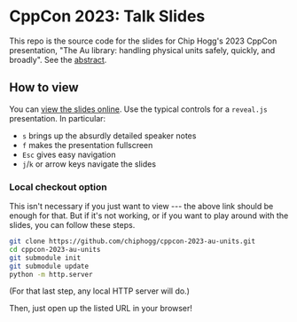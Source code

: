 # CppCon 2023: Talk Slides

This repo is the source code for the slides for Chip Hogg's 2023 CppCon presentation, "The Au
library: handling physical units safely, quickly, and broadly".  See the [abstract].

## How to view

You can [view the slides online](https://chogg.name/cppcon-2023-au-units/).  Use the typical
controls for a `reveal.js` presentation.  In particular:

- `s` brings up the absurdly detailed speaker notes
- `f` makes the presentation fullscreen
- `Esc` gives easy navigation
- `j`/`k` or arrow keys navigate the slides

### Local checkout option

This isn't necessary if you just want to view --- the above link should be enough for that.  But if
it's not working, or if you want to play around with the slides, you can follow these steps.

```sh
git clone https://github.com/chiphogg/cppcon-2023-au-units.git
cd cppcon-2023-au-units
git submodule init
git submodule update
python -m http.server
```

(For that last step, any local HTTP server will do.)

Then, just open up the listed URL in your browser!

[abstract]: https://cppcon2023.sched.com/event/1Qtfk/the-au-library-handling-physical-units-safely-quickly-and-broadly
